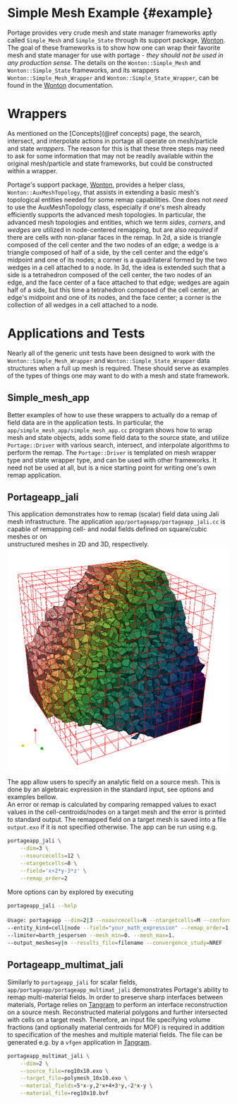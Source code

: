 # Simple Mesh Example    {#example}

Portage provides very crude mesh and state manager frameworks aptly
called `Simple_Mesh` and `Simple_State` through its support package, 
[Wonton](https://github.com/laristra/wonton).  The goal of these frameworks
is to show how one can wrap their favorite mesh and state manager for
use with portage - _they should not be used in any production sense._
The details on the `Wonton::Simple_Mesh` and `Wonton::Simple_State` 
frameworks, and its wrappers `Wonton::Simple_Mesh_Wrapper` and 
`Wonton::Simple_State_Wrapper`, can be found in the
[Wonton](https://github.com/laristra/wonton) documentation.

# Wrappers

As mentioned on the [Concepts](@ref concepts) page, the search,
intersect, and interpolate actions in portage all operate on
mesh/particle and state _wrappers_.  The reason for this is that these
three steps may need to ask for some information that may not be
readily available within the original mesh/particle and state
frameworks, but could be constructed within a wrapper.

Portage's support package, [Wonton](https://github.com/laristra/wonton), 
provides a helper class, `Wonton::AuxMeshTopology`, that assists in
extending a basic mesh's topological entities needed for some remap
capabilities.  One does not _need_ to use the AuxMeshTopology class,
especially if one's mesh already efficiently supports the advanced
mesh topologies. 
In particular, the advanced mesh topologies and entities, which we
term _sides_, _corners_, and _wedges_ are utilized in node-centered
remapping, but are also _required_ if there are cells with non-planar
faces in the remap.  In 2d, a side is triangle composed of the cell
center and the two nodes of an edge; a wedge is a triangle composed of
half of a side, by the cell center and the edge's midpoint and one of
its nodes; a corner is a quadrilateral formed by the two wedges in a
cell attached to a node.  In 3d, the idea is extended such that a side
is a tetrahedron composed of the cell center, the two nodes of an
edge, and the face center of a face attached to that edge; wedges are
again half of a side, but this time a tetrahedron composed of the cell
center, an edge's midpoint and one of its nodes, and the face center;
a corner is the collection of all wedges in a cell attached to a node.

# Applications and Tests

Nearly all of the generic unit tests have been designed to work with
the `Wonton::Simple_Mesh_Wrapper` and `Wonton::Simple_State_Wrapper`
data structures when a full up mesh is required.  These should serve
as examples of the types of things one may want to do with a mesh and
state framework.

## Simple_mesh_app

Better examples of how to use these wrappers to actually do a remap of
field data are in the application tests.  In particular, the
`app/simple_mesh_app/simple_mesh_app.cc` program shows how to wrap
mesh and state objects, adds some field data to the source state, and
utilize `Portage::Driver` with various search, intersect, and
interpolate algorithms to perform the remap.  The `Portage::Driver` is
templated on mesh wrapper type and state wrapper type, and can be used
with other frameworks.  It need not be used at all, but is a nice
starting point for writing one's own remap application.

## Portageapp_jali

This application demonstrates how to remap (scalar) field data using Jali mesh 
infrastructure. The application `app/portageapp/portageapp_jali.cc` is capable
of remapping cell- and nodal fields defined on square/cubic meshes or on  
unstructured meshes in 2D and 3D, respectively. 
![Visualization of a source mesh (red) and a part of a target mesh (black) with remapped data using Paraview.](doxygen/images/jaliapp_example.png)

The app allow users to specify an analytic field on a source mesh. This is done 
by an algebraic expression in the standard input, see options and examples bellow.   
An error or remap is calculated by comparing remapped values to exact values in the 
cell-centroids/nodes on a target mesh and the error is printed to standard output. 
The remapped field on a target mesh is saved into a file `output.exo` 
if it is not specified otherwise. The app can be run using e.g.     
~~~sh
portageapp_jali \
    --dim=3 \
    --nsourcecells=12 \
    --ntargetcells=8 \
    --field='x+2*y-3*z' \
    --remap_order=2
~~~

More options can by explored by executing 
~~~sh
portageapp_jali --help

Usage: portageapp --dim=2|3 --nsourcecells=N --ntargetcells=M --conformal=y|n 
--entity_kind=cell|node --field="your_math_expression" --remap_order=1|2 
--limiter=barth_jespersen --mesh_min=0. --mesh_max=1. 
--output_meshes=y|n --results_file=filename --convergence_study=NREF 
~~~

## Portageapp_multimat_jali

Similarly to `portageapp_jali` for scalar fields, `app/portageapp/portageapp_multimat_jali` 
demonstrates Portage's ability to remap multi-material fields. In order to preserve sharp
interfaces between materials, Portage relies on [Tangram](https://github.com/laristra/tangram) 
to perform an interface reconstruction
on a source mesh. Reconstructed material polygons and further intersected with cells on a target 
mesh. Therefore, an input file specifying volume fractions (and optionally material centroids 
for MOF) is required in addition to specification of the meshes and multiple material fields. 
The file can be generated e.g. by a `vfgen` application in [Tangram](https://github.com/laristra/tangram).
~~~sh
portageapp_multimat_jali \
    --dim=2 \
    --source_file=reg10x10.exo \
    --target_file=polymesh_10x10.exo \
    --material_fields=5*x-y,2*x+4+3*y,-2*x-y \
    --material_file=reg10x10.bvf 
~~~ 
